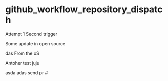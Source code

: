 # github_workflow_repository_dispatch

Attempt 1
Second trigger


Some update in open source

das
From the oS

Antoher test
juju

asda
adas
send pr #
